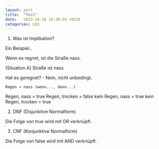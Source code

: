```yaml
---
layout: post
title:  "Test"
date:   2023-10-28 10:30:59 +0530
categories: LDS
---
```


1. Was ist Implikation?

Ein Beispiel..

Wenn es regnet, ist die Straße nass.

(Situation A) Straße ist nass.

Hat es geregnet? - Nein, nicht unbedingt.

    Regen → nass (wenn..., dann...)

Regen, nass = true
Regen, trocken = false
kein Regen, nass = true
kein Regen, trocken = true
        
2. DNF (Disjunktive Normalform)

Die Folge von true wird mit OR verknüpft. 

3. CNF (Konjunktive Normalform)

Die Folge von false wird mit AND verknüpft.
